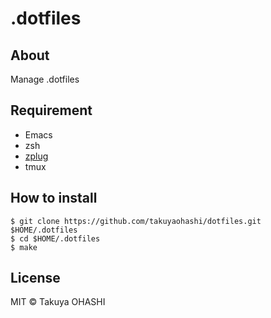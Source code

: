 .dotfiles 
========
## About

Manage .dotfiles

## Requirement

* Emacs
* zsh
* [zplug](https://github.com/zplug/zplug) 
* tmux

## How to install

```
$ git clone https://github.com/takuyaohashi/dotfiles.git $HOME/.dotfiles
$ cd $HOME/.dotfiles
$ make
```

## License
MIT © Takuya OHASHI
